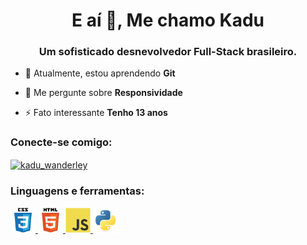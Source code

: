 <h1 align="center">E aí 👋, Me chamo Kadu</h1>
<h3 align="center">Um sofisticado desnevolvedor Full-Stack brasileiro.</h3>

- 🌱 Atualmente, estou aprendendo **Git**

- 💬 Me pergunte sobre **Responsividade**

- ⚡ Fato interessante **Tenho 13 anos**

<h3 align="left">Conecte-se comigo: </h3>
<p align="left">
<a href="https://instagram.com/kadu_wanderley" target="blank"><img align="center" src="https://raw.githubusercontent.com/rahuldkjain/github-profile-readme-generator/master/src/images/icons/Social/instagram.svg" alt="kadu_wanderley" height="30" width="40" /></a>
</p>

<h3 align="left">Linguagens e ferramentas: </h3>
<p align="left"> <a href="https://www.w3schools.com/css/" target="_blank" rel="noreferrer"> <img src="https://raw.githubusercontent.com/devicons/devicon/master/icons/css3/css3-original-wordmark.svg" alt="css3" width="40" height="40"/> </a> <a href="https://www.w3.org/html/" target="_blank" rel="noreferrer"> <img src="https://raw.githubusercontent.com/devicons/devicon/master/icons/html5/html5-original-wordmark.svg" alt="html5" width="40" height="40"/> </a> <a href="https://developer.mozilla.org/en-US/docs/Web/JavaScript" target="_blank" rel="noreferrer"> <img src="https://raw.githubusercontent.com/devicons/devicon/master/icons/javascript/javascript-original.svg" alt="javascript" width="40" height="40"/> </a> <a href="https://www.python.org" target="_blank" rel="noreferrer"> <img src="https://raw.githubusercontent.com/devicons/devicon/master/icons/python/python-original.svg" alt="python" width="40" height="40"/> </a> </p>
